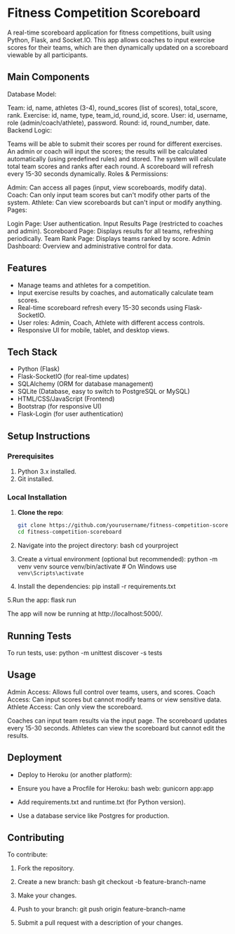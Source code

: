 # Fitness Competition Scoreboard

A real-time scoreboard application for fitness competitions, built using Python, Flask, and Socket.IO. This app allows coaches to input exercise scores for their teams, which are then dynamically updated on a scoreboard viewable by all participants.

## Main Components
Database Model:

Team: id, name, athletes (3-4), round_scores (list of scores), total_score, rank.
Exercise: id, name, type, team_id, round_id, score.
User: id, username, role (admin/coach/athlete), password.
Round: id, round_number, date.
Backend Logic:

Teams will be able to submit their scores per round for different exercises.
An admin or coach will input the scores; the results will be calculated automatically (using predefined rules) and stored.
The system will calculate total team scores and ranks after each round.
A scoreboard will refresh every 15-30 seconds dynamically.
Roles & Permissions:

Admin: Can access all pages (input, view scoreboards, modify data).
Coach: Can only input team scores but can't modify other parts of the system.
Athlete: Can view scoreboards but can't input or modify anything.
Pages:

Login Page: User authentication.
Input Results Page (restricted to coaches and admin).
Scoreboard Page: Displays results for all teams, refreshing periodically.
Team Rank Page: Displays teams ranked by score.
Admin Dashboard: Overview and administrative control for data.


## Features

- Manage teams and athletes for a competition.
- Input exercise results by coaches, and automatically calculate team scores.
- Real-time scoreboard refresh every 15-30 seconds using Flask-SocketIO.
- User roles: Admin, Coach, Athlete with different access controls.
- Responsive UI for mobile, tablet, and desktop views.

## Tech Stack

- Python (Flask)
- Flask-SocketIO (for real-time updates)
- SQLAlchemy (ORM for database management)
- SQLite (Database, easy to switch to PostgreSQL or MySQL)
- HTML/CSS/JavaScript (Frontend)
- Bootstrap (for responsive UI)
- Flask-Login (for user authentication)
  
## Setup Instructions

### Prerequisites
1. Python 3.x installed.
2. Git installed.

### Local Installation

1. **Clone the repo**:
   ```bash
   git clone https://github.com/yourusername/fitness-competition-scoreboard.git
   cd fitness-competition-scoreboard

2. Navigate into the project directory:
bash
cd yourproject

3. Create a virtual environment (optional but recommended):
python -m venv venv
source venv/bin/activate  # On Windows use `venv\Scripts\activate`

4. Install the dependencies:
pip install -r requirements.txt

5.Run the app: 
flask run

The app will now be running at http://localhost:5000/.

## Running Tests
To run tests, use:
python -m unittest discover -s tests

## Usage
Admin Access: Allows full control over teams, users, and scores.
Coach Access: Can input scores but cannot modify teams or view sensitive data.
Athlete Access: Can only view the scoreboard.

Coaches can input team results via the input page.
The scoreboard updates every 15-30 seconds.
Athletes can view the scoreboard but cannot edit the results.

## Deployment
 - Deploy to Heroku (or another platform):

 - Ensure you have a Procfile for Heroku:
bash
web: gunicorn app:app

- Add requirements.txt and runtime.txt (for Python version).

- Use a database service like Postgres for production.


## Contributing
To contribute:

1. Fork the repository.
  
2. Create a new branch:
bash
git checkout -b feature-branch-name

3. Make your changes.

4. Push to your branch:
git push origin feature-branch-name

5. Submit a pull request with a description of your changes.
